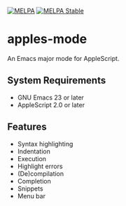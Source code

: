 [![MELPA](https://melpa.org/packages/apples-mode-badge.svg)](https://melpa.org/#/apples-mode)
[![MELPA Stable](https://stable.melpa.org/packages/apples-mode-badge.svg)](https://stable.melpa.org/#/apples-mode)

apples-mode
===========

An Emacs major mode for AppleScript.

System Requirements
-------------------

* GNU Emacs 23 or later
* AppleScript 2.0 or later

Features
--------

* Syntax highlighting
* Indentation
* Execution
* Highlight errors
* (De)compilation
* Completion
* Snippets
* Menu bar
